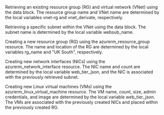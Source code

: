Retrieving an existing resource group (RG) and virtual network (VNet) using the data block. The resource group name and VNet name are determined by the local variables vnet-rg and vnet_derivate, respectively.

Retrieving a specific subnet within the VNet using the data block. The subnet name is determined by the local variable websub_name.

Creating a new resource group (RG) using the azurerm_resource_group resource. The name and location of the RG are determined by the local variables rg_name and "UK South", respectively.

Creating new network interfaces (NICs) using the azurerm_network_interface resource. The NIC name and count are determined by the local variable web_tier_json, and the NIC is associated with the previously retrieved subnet.

Creating new Linux virtual machines (VMs) using the azurerm_linux_virtual_machine resource. The VM name, count, size, admin credentials, and image are determined by the local variable web_tier_json. The VMs are associated with the previously created NICs and placed within the previously created RG.
